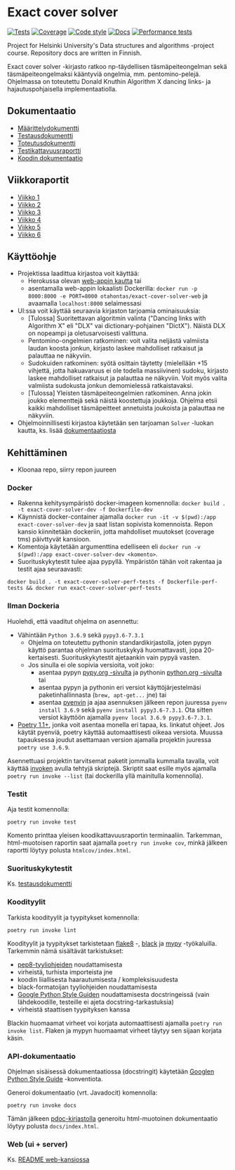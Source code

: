 # Exact cover solver

[![Tests](https://github.com/otahontas/exact-cover-solver/workflows/Tests/badge.svg)](https://github.com/otahontas/exact-cover-solver/actions?query=workflow%3ATests)
[![Coverage](https://coveralls.io/repos/github/otahontas/exact-cover-solver/badge.svg?branch=master)](https://coveralls.io/github/otahontas/exact-cover-solver?branch=master)
[![Code style](https://github.com/otahontas/exact-cover-solver/workflows/Code%20style/badge.svg)](https://github.com/otahontas/exact-cover-solver/actions?query=workflow%3A%22Code+style%22)
[![Docs](https://github.com/otahontas/exact-cover-solver/workflows/Docs/badge.svg)](https://github.com/otahontas/exact-cover-solver/actions?query=workflow%4ADocs)
[![Performance tests](https://github.com/otahontas/exact-cover-solver/workflows/Performance%20tests/badge.svg)](https://github.com/otahontas/exact-cover-solver/actions?query=workflow%3A%22Performance+tests%22)

Project for Helsinki University's Data structures and algorithms -project course. Repository docs are written in Finnish.

Exact cover solver -kirjasto ratkoo np-täydellisen täsmäpeiteongelman sekä täsmäpeiteongelmaksi kääntyviä ongelmia, mm. pentomino-pelejä. Ohjelmassa on toteutettu Donald Knuthin Algorithm X dancing links- ja hajautuspohjaisella implementaatiolla.

## Dokumentaatio

- [Määrittelydokumentti](docs/maarittely.md)
- [Testausdokumentti](docs/testaus.md)
- [Toteutusdokumentti](docs/toteutus.md)
- [Testikattavuusraportti](https://coveralls.io/github/otahontas/exact-cover-solver?branch=master)
- [Koodin dokumentaatio](https://otahontas.github.io/exact-cover-solver/)

## Viikkoraportit

- [Viikko 1](docs/raportit/viikko1.md)
- [Viikko 2](docs/raportit/viikko2.md)
- [Viikko 3](docs/raportit/viikko3.md)
- [Viikko 4](docs/raportit/viikko4.md)
- [Viikko 5](docs/raportit/viikko5.md)
- [Viikko 6](docs/raportit/viikko6.md)

## Käyttöohje

- Projektissa laadittua kirjastoa voit käyttää:
  - Herokussa olevan [web-appin kautta](https://mysterious-harbor-76202.herokuapp.com/) tai
  - asentamalla web-appin lokaalisti Dockerilla: `docker run -p 8000:8000 -e PORT=8000 otahontas/exact-cover-solver-web` ja avaamalla `localhost:8000` selaimessasi
- UI:ssa voit käyttää seuraavia kirjaston tarjoamia ominaisuuksia:
  - [Tulossa] Suoritettavan algoritmin valinta ("Dancing links with Algorithm X" eli "DLX" vai dictionary-pohjainen "DictX"). Näistä DLX on nopeampi ja oletusarvoisesti valittuna.
  - Pentomino-ongelmien ratkominen: voit valita neljästä valmiista laudan koosta jonkun, kirjasto laskee mahdolliset ratkaisut ja palauttaa ne näkyviin.
  - Sudokuiden ratkominen: syötä osittain täytetty (mielellään +15 vihjettä, jotta hakuavaruus ei ole todella massiivinen) sudoku, kirjasto laskee mahdolliset ratkaisut ja palauttaa ne näkyviin. Voit myös valita valmiista sudokusta jonkun demomielessä ratkaistavaksi.
  - [Tulossa] Yleisten täsmäpeiteongelmien ratkominen. Anna jokin joukko elementtejä sekä näistä koostettuja joukkoja. Ohjelma etsii kaikki mahdolliset täsmäpeitteet annetuista joukoista ja palauttaa ne näkyviin.
- Ohjelmoinnillisesti kirjastoa käytetään sen tarjoaman `Solver` -luokan kautta, ks. lisää [dokumentaatiosta](https://otahontas.github.io/exact-cover-solver/)

## Kehittäminen

- Kloonaa repo, siirry repon juureen

### Docker

- Rakenna kehitysympäristö docker-imageen komennolla: `docker build . -t exact-cover-solver-dev -f Dockerfile-dev`
- Käynnistä docker-container ajamalla `docker run -it -v $(pwd):/app exact-cover-solver-dev` ja saat listan sopivista komennoista. Repon kansio kiinnitetään dockeriin, jotta mahdolliset muutokset (coverage tms) päivttyvät kansioon.
- Komentoja käytetään argumenttina edelliseen eli `docker run -v $(pwd):/app exact-cover-solver-dev <komento>`.
- Suorituskykytestit tulee ajaa pypyllä. Ympäristön tähän voit rakentaa ja testit ajaa seuraavasti:

```
docker build . -t exact-cover-solver-perf-tests -f Dockerfile-perf-tests && docker run exact-cover-solver-perf-tests
```

### Ilman Dockeria

Huolehdi, että vaaditut ohjelma on asennettu:

- Vähintään `Python 3.6.9` sekä `pypy3.6-7.3.1`
  - Ohjelma on toteutettu pythonin standardikirjastolla, joten pypyn käyttö parantaa ohjelman suorituskykyä huomattavasti, jopa 20-kertaisesti. Suorituskykytestit ajetaankin vain pypyä vasten.
  - Jos sinulla ei ole sopivia versioita, voit joko:
    - asentaa pypyn [pypy.org -sivulta](https://www.pypy.org/download.html) ja pythonin [python.org -sivulta](https://www.python.org/downloads/) tai
    - asentaa pypyn ja pythonin eri versiot käyttöjärjestelmäsi paketinhallinnasta (`brew, apt-get...` jne) tai
    - asentaa [pyenvin](https://github.com/pyenv/pyenv) ja ajaa asennuksen jälkeen repon juuressa `pyenv install 3.6.9` sekä `pyenv install pypy3.6-7.3.1`. Ota sitten versiot käyttöön ajamalla `pyenv local 3.6.9 pypy3.6-7.3.1`.
- [Poetry 1.1+](https://python-poetry.org/docs/#installation), jonka voit asentaa monella eri tapaa, ks. linkatut ohjeet. Jos käytät pyenviä, poetry käyttää automaattisesti oikeaa versiota. Muussa tapauksessa joudut asettamaan version ajamalla projektin juuressa `poetry use 3.6.9`.

Asennettuasi projektin tarvitsemat paketit jommalla kummalla tavalla, voit käyttää [invoken](https://www.pyinvoke.org/) avulla tehtyjä skriptejä. Skriptit saat esille myös ajamalla `poetry run invoke --list` (tai dockerilla yllä mainitulla komennolla).

### Testit

Aja testit komennolla:

```
poetry run invoke test
```

Komento printtaa yleisen koodikattavuusraportin terminaaliin. Tarkemman, html-muotoisen raportin saat ajamalla `poetry run invoke cov`, minkä jälkeen raportti löytyy polusta `htmlcov/index.html`.

### Suorituskykytestit

Ks. [testausdokumentti](docs/testaus.md)

### Koodityylit

Tarkista koodityylit ja tyypitykset komennolla:

```
poetry run invoke lint
```

Koodityylit ja tyypitykset tarkistetaan [flake8](https://flake8.pycqa.org/en/latest/index.html) -, [black](https://black.readthedocs.io/en/stable/) ja [mypy](http://mypy-lang.org/) -työkaluilla. Tarkemmin nämä sisältävät tarkistukset:

- [pep8-tyyliohjeiden](https://www.python.org/dev/peps/pep-0008/) noudattamisesta
- virheistä, turhista importeista jne
- koodin liiallisesta haarautumisesta / kompleksisuudesta
- black-formatoijan tyyliohjeiden noudattamisesta
- [Google Python Style Guiden](https://www.python.org/dev/peps/pep-0257/) noudattamisesta docstringeissä (vain lähdekoodille, testeille ei ajeta docstring-tarkastuksia)
- virheistä staattisen tyypityksen kanssa

Blackin huomaamat virheet voi korjata automaattisesti ajamalla `poetry run invoke list`. Flaken ja mypyn huomaamat virheet täytyy sen sijaan korjata käsin.

### API-dokumentaatio

Ohjelman sisäisessä dokumentaatiossa (docstringit) käytetään [Googlen Python Style Guide](https://google.github.io/styleguide/pyguide.html) -konventiota.

Generoi dokumentaatio (vrt. Javadocit) komennolla:

```
poetry run invoke docs
```

Tämän jälkeen [pdoc-kirjastolla](https://pdoc3.github.io/pdoc/) generoitu html-muotoinen dokumentaatio löytyy polusta `docs/index.html`.

### Web (ui + server)

Ks. [README web-kansiossa](web/README.md)
